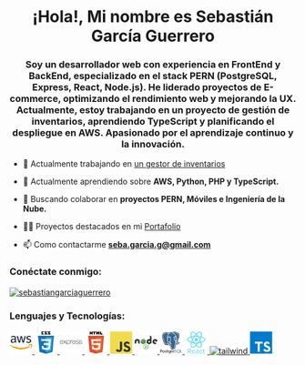 <h1 align="center">¡Hola!, Mi nombre es Sebastián García Guerrero</h1>
<h3 align="center">Soy un desarrollador web con experiencia en FrontEnd y BackEnd, especializado en el stack PERN (PostgreSQL, Express, React, Node.js). He liderado proyectos de E-commerce, optimizando el rendimiento web y mejorando la UX. Actualmente, estoy trabajando en un proyecto de gestión de inventarios, aprendiendo TypeScript y planificando el despliegue en AWS. Apasionado por el aprendizaje continuo y la innovación.</h3>

- 🔭 Actualmente trabajando en [un gestor de inventarios](https://github.com/SebastianGarciaGuerrero/inventario)

- 🌱 Actualmente aprendiendo sobre **AWS, Python, PHP y TypeScript.**

- 👯 Buscando colaborar en **proyectos PERN, Móviles e Ingeniería de la Nube.**

- 👨‍💻 Proyectos destacados en mi [Portafolio](https://portfolio-sebastiangarciaguerreros-projects.vercel.app/)

- 📫 Como contactarme **seba.garcia.g@gmail.com**

<h3 align="left">Conéctate conmigo:</h3>
<p align="left">
<a href="https://linkedin.com/in/sebastiangarciaguerrero" target="blank"><img align="center" src="https://raw.githubusercontent.com/rahuldkjain/github-profile-readme-generator/master/src/images/icons/Social/linked-in-alt.svg" alt="sebastiangarciaguerrero" height="30" width="40" /></a>
</p>

<h3 align="left">Lenguajes y Tecnologías:</h3>
<p align="left"> <a href="https://aws.amazon.com" target="_blank" rel="noreferrer"> <img src="https://raw.githubusercontent.com/devicons/devicon/master/icons/amazonwebservices/amazonwebservices-original-wordmark.svg" alt="aws" width="40" height="40"/> </a> <a href="https://www.w3schools.com/css/" target="_blank" rel="noreferrer"> <img src="https://raw.githubusercontent.com/devicons/devicon/master/icons/css3/css3-original-wordmark.svg" alt="css3" width="40" height="40"/> </a> <a href="https://expressjs.com" target="_blank" rel="noreferrer"> <img src="https://raw.githubusercontent.com/devicons/devicon/master/icons/express/express-original-wordmark.svg" alt="express" width="40" height="40"/> </a> <a href="https://www.w3.org/html/" target="_blank" rel="noreferrer"> <img src="https://raw.githubusercontent.com/devicons/devicon/master/icons/html5/html5-original-wordmark.svg" alt="html5" width="40" height="40"/> </a> <a href="https://developer.mozilla.org/en-US/docs/Web/JavaScript" target="_blank" rel="noreferrer"> <img src="https://raw.githubusercontent.com/devicons/devicon/master/icons/javascript/javascript-original.svg" alt="javascript" width="40" height="40"/> </a> <a href="https://nodejs.org" target="_blank" rel="noreferrer"> <img src="https://raw.githubusercontent.com/devicons/devicon/master/icons/nodejs/nodejs-original-wordmark.svg" alt="nodejs" width="40" height="40"/> </a> <a href="https://www.postgresql.org" target="_blank" rel="noreferrer"> <img src="https://raw.githubusercontent.com/devicons/devicon/master/icons/postgresql/postgresql-original-wordmark.svg" alt="postgresql" width="40" height="40"/> </a> <a href="https://reactjs.org/" target="_blank" rel="noreferrer"> <img src="https://raw.githubusercontent.com/devicons/devicon/master/icons/react/react-original-wordmark.svg" alt="react" width="40" height="40"/> </a> <a href="https://tailwindcss.com/" target="_blank" rel="noreferrer"> <img src="https://www.vectorlogo.zone/logos/tailwindcss/tailwindcss-icon.svg" alt="tailwind" width="40" height="40"/> </a> <a href="https://www.typescriptlang.org/" target="_blank" rel="noreferrer"> <img src="https://raw.githubusercontent.com/devicons/devicon/master/icons/typescript/typescript-original.svg" alt="typescript" width="40" height="40"/> </a> </p>
